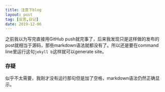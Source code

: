 ```yaml
---
title: 注意下blog
layout: post
tag: [反思,日记]
date: 2019-12-06
---
```

之前我以为写完直接用GitHub push就完事了，后来我发现只是这样做的发布的post就相当于源码，那些markdown语法就都没有了。所以还是要在command line里运行这句`jekyll b`这样就可以generate site。

### 存疑

似乎不太需要，我刚才没有运行那句但是加了空格，markdown语法仍然正确显示。